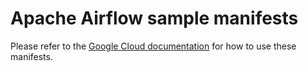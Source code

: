 # Apache Airflow sample manifests
Please refer to the
[Google Cloud documentation](https://cloud.google.com/stackdriver/docs/managed-prometheus/exporters/airflow)
for how to use these manifests.
